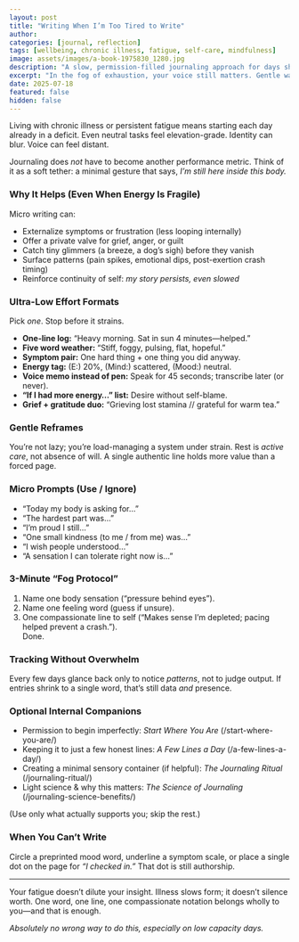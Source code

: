```yaml
---
layout: post
title: "Writing When I’m Too Tired to Write"
author: 
categories: [journal, reflection]
tags: [wellbeing, chronic illness, fatigue, self-care, mindfulness]
image: assets/images/a-book-1975830_1280.jpg
description: "A slow, permission-filled journaling approach for days shaped by chronic illness or fatigue—tiny, honest marks that keep you connected."
excerpt: "In the fog of exhaustion, your voice still matters. Gentle ways to journal—one word, one line—when energy is scarce."
date: 2025-07-18
featured: false
hidden: false
---
```


Living with chronic illness or persistent fatigue means starting each day already in a deficit. Even neutral tasks feel elevation-grade. Identity can blur. Voice can feel distant.

Journaling does *not* have to become another performance metric. Think of it as a soft tether: a minimal gesture that says, *I’m still here inside this body.*

### Why It Helps (Even When Energy Is Fragile)
Micro writing can:
- Externalize symptoms or frustration (less looping internally)
- Offer a private valve for grief, anger, or guilt
- Catch tiny glimmers (a breeze, a dog’s sigh) before they vanish
- Surface patterns (pain spikes, emotional dips, post-exertion crash timing)
- Reinforce continuity of self: *my story persists, even slowed*

### Ultra-Low Effort Formats
Pick *one*. Stop before it strains.

- **One-line log:** “Heavy morning. Sat in sun 4 minutes—helped.”
- **Five word weather:** “Stiff, foggy, pulsing, flat, hopeful.”
- **Symptom pair:** One hard thing + one thing you did anyway.
- **Energy tag:** (E:) 20%, (Mind:) scattered, (Mood:) neutral.
- **Voice memo instead of pen:** Speak for 45 seconds; transcribe later (or never).
- **“If I had more energy…” list:** Desire without self-blame.
- **Grief + gratitude duo:** “Grieving lost stamina // grateful for warm tea.”

### Gentle Reframes
You’re not lazy; you’re load-managing a system under strain. Rest is *active care*, not absence of will. A single authentic line holds more value than a forced page.

### Micro Prompts (Use / Ignore)
- “Today my body is asking for…”
- “The hardest part was…”
- “I’m proud I still…”
- “One small kindness (to me / from me) was…”
- “I wish people understood…”
- “A sensation I can tolerate right now is…”

### 3-Minute “Fog Protocol”
1. Name one body sensation (“pressure behind eyes”).  
2. Name one feeling word (guess if unsure).  
3. One compassionate line to self (“Makes sense I’m depleted; pacing helped prevent a crash.”).  
Done.

### Tracking Without Overwhelm
Every few days glance back only to notice *patterns*, not to judge output. If entries shrink to a single word, that’s still data *and* presence.

### Optional Internal Companions
- Permission to begin imperfectly: *Start Where You Are* (/start-where-you-are/)
- Keeping it to just a few honest lines: *A Few Lines a Day* (/a-few-lines-a-day/)
- Creating a minimal sensory container (if helpful): *The Journaling Ritual* (/journaling-ritual/)
- Light science & why this matters: *The Science of Journaling* (/journaling-science-benefits/)

(Use only what actually supports you; skip the rest.)

### When You Can’t Write
Circle a preprinted mood word, underline a symptom scale, or place a single dot on the page for *“I checked in.”* That dot is still authorship.

---

Your fatigue doesn’t dilute your insight. Illness slows form; it doesn’t silence worth. One word, one line, one compassionate notation belongs wholly to you—and that is enough.

*Absolutely no wrong way to do this, especially on low capacity days.*